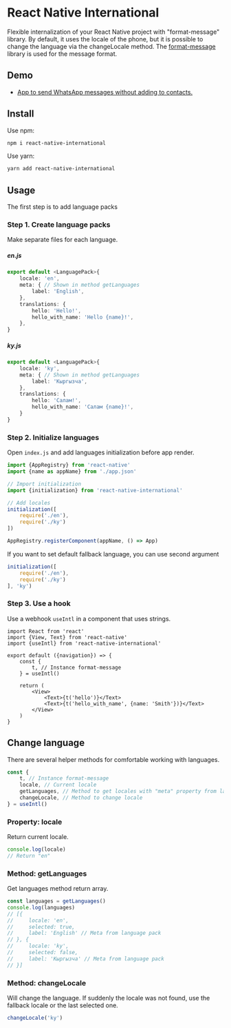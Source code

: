# React Native International

Flexible internalization of your React Native project with "format-message" library. By default, it uses the locale of
the phone, but it is possible to change the language via the changeLocale method.
The [format-message](https://www.npmjs.com/package/format-message) library is used for the message format.

## Demo

* [App to send WhatsApp messages without adding to contacts.](https://play.google.com/store/apps/details?id=com.wdirect)

## Install

Use npm:

```bash
npm i react-native-international
```

Use yarn:

```bash
yarn add react-native-international
```

## Usage

The first step is to add language packs

### Step 1. Create language packs

Make separate files for each language.

##### en.js

```ts
export default <LanguagePack>{
    locale: 'en',
    meta: { // Shown in method getLanguages
        label: 'English',
    },
    translations: {
        hello: 'Hello!',
        hello_with_name: 'Hello {name}!',
    },
}
```

##### ky.js

```ts
export default <LanguagePack>{
    locale: 'ky',
    meta: { // Shown in method getLanguages
        label: 'Кыргызча',
    },
    translations: {
        hello: 'Салам!',
        hello_with_name: 'Салам {name}!',
    }
}
```

### Step 2. Initialize languages

Open `index.js` and add languages initialization before app render.

```ts
import {AppRegistry} from 'react-native'
import {name as appName} from './app.json'

// Import initialization
import {initialization} from 'react-native-international'

// Add locales
initialization([
    require('./en'),
    require('./ky')
])

AppRegistry.registerComponent(appName, () => App)
```

If you want to set default fallback language, you can use second argument

```ts
initialization([
    require('./en'),
    require('./ky')
], 'ky')
```

### Step 3. Use a hook

Use a webhook `useIntl` in a component that uses strings.

```tsx
import React from 'react'
import {View, Text} from 'react-native'
import {useIntl} from 'react-native-international'

export default ({navigation}) => {
    const {
        t, // Instance format-message 
    } = useIntl()

    return (
        <View>
            <Text>{t('hello')}</Text>
            <Text>{t('hello_with_name', {name: 'Smith'})}</Text>
        </View>
    )
}
```

## Change language

There are several helper methods for comfortable working with languages.

```ts
const {
    t, // Instance format-message 
    locale, // Current locale
    getLanguages, // Method to get locales with "meta" property from language pack and "selected" flag.
    changeLocale, // Method to change locale
} = useIntl()
```

### Property: locale

Return current locale.

```ts
console.log(locale) 
// Return "en"
```

### Method: getLanguages

Get languages method return array.

```ts
const languages = getLanguages()
console.log(languages)
// [{
//     locale: 'en',
//     selected: true,
//     label: 'English' // Meta from language pack
// }, {
//     locale: 'ky',
//     selected: false,
//     label: 'Кыргызча' // Meta from language pack
// }]
```

### Method: changeLocale

Will change the language. If suddenly the locale was not found, use the fallback locale or the last selected one.

```ts
changeLocale('ky')
```
